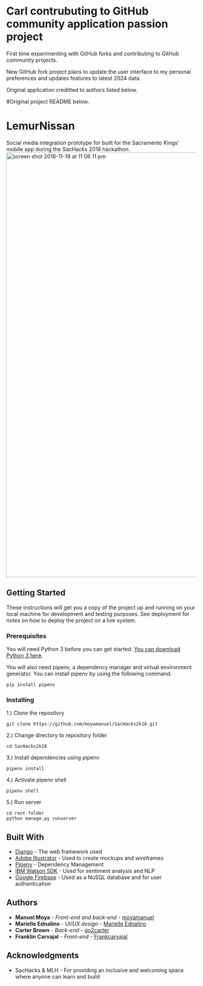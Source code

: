 # Carl contrubuting to GitHub community application passion project
First time experimenting with GitHub forks and contributing to GitHub community projects. 

New GitHub fork project plans to update the user interface to my personal preferences and updates features to latest 2024 data.

Original application creditted to authors listed below.


#Original project README below.
# LemurNissan

Social media integration prototype for built for the Sacramento Kings' mobile app during the SacHacks 2018 hackathon. 
<img width="1124" alt="screen shot 2018-11-18 at 11 06 11 pm" src="https://user-images.githubusercontent.com/12778639/48691342-162d9b00-eb87-11e8-939a-8501efa8ebd3.png">

## Getting Started

These instructions will get you a copy of the project up and running on your local machine for development and testing purposes. See deployment for notes on how to deploy the project on a live system.

### Prerequisites
You will need Python 3 before you can get started. [You can download Python 3 here](https://www.python.org/downloads/).

You will also need pipenv, a dependency manager and virtual environment generator.
You can install pipenv by using the following command:
```
pip install pipenv
```

### Installing
1.) Clone the repository
```
git clone https://github.com/moyamanuel/SacHacks2k18.git
```
2.) Change directory to repository folder
```
cd SacHacks2k18
```
3.) Install dependencies using pipenv
```
pipenv install
```
4.) Activate pipenv shell
```
pipenv shell
```
5.) Run server
```
cd root-folder
python manage.py runserver
```
## Built With

* [Django](https://www.djangoproject.com/) - The web framework used
* [Adobe Illustrator](https://www.adobe.com/products/illustrator.html) - Used to create mockups and wireframes
* [Pipenv](https://pipenv.readthedocs.io/en/latest/) - Dependency Management
* [IBM Watson SDK](https://github.com/watson-developer-cloud) - Used for sentiment analysis and NLP
* [Google Firebase](https://firebase.google.com/) - Used as a NoSQL database and for user authentication

## Authors

* **Manuel Moya** - *Front-end and back-end* - [moyamanuel](https://github.com/moyamanuel)
* **Marielle Ednalino** - *UI/UX design* - [Marielle Ednalino](https://www.mariellednalino.com/)
* **Carter Brown** - *Back-end* - [go2carter](https://github.com/go2carter)
* **Franklin Carvajal** - *Front-end* - [Frankcarvajal](https://github.com/Frankcarvajal/)

## Acknowledgments

* SacHacks & MLH - For providing an inclusive and welcoming space where anyone can learn and build


